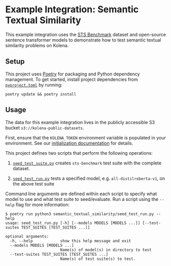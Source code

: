 # Example Integration: Semantic Textual Similarity

This example integration uses the [STS Benchmark](http://ixa2.si.ehu.eus/stswiki/index.php/STSbenchmark) dataset and
open-source sentence transformer models to demonstrate how to test semantic textual similarity problems on Kolena.

## Setup

This project uses [Poetry](https://python-poetry.org/) for packaging and Python dependency management. To get started,
install project dependencies from [`pyproject.toml`](./pyproject.toml) by running:

```shell
poetry update && poetry install
```

## Usage

The data for this example integration lives in the publicly accessible S3 bucket `s3://kolena-public-datasets`.

First, ensure that the `KOLENA_TOKEN` environment variable is populated in your environment. See our
[initialization documentation](https://docs.kolena.io/installing-kolena/#initialization) for details.

This project defines two scripts that perform the following operations:

1. [`seed_test_suite.py`](semantic_textual_similarity/seed_test_suite.py) creates `sts-benchmark` test suite with the
complete dataset.

2. [`seed_test_run.py`](semantic_textual_similarity/seed_test_run.py) tests a specified model,
e.g. `all-distilroberta-v1`, on the above test suite

Command line arguments are defined within each script to specify what model to use and what test suite to seed/evaluate.
Run a script using the `--help` flag for more information:

```shell
$ poetry run python3 semantic_textual_similarity/seed_test_run.py --help
usage: seed_test_run.py [-h] [--models MODELS [MODELS ...]] [--test-suites TEST_SUITES [TEST_SUITES ...]]

optional arguments:
  -h, --help            show this help message and exit
  --models MODELS [MODELS ...]
                        Name(s) of model(s) in directory to test
  --test-suites TEST_SUITES [TEST_SUITES ...]
                        Name(s) of test suite(s) to test.
```
